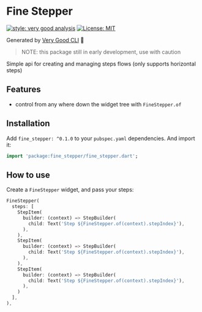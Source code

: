 # Fine Stepper

[![style: very good analysis][very_good_analysis_badge]][very_good_analysis_link]
[![License: MIT][license_badge]][license_link]

Generated by [Very Good CLI][very_good_cli_link] 🤖



> NOTE: this package still in early development, use with caution

Simple api for creating and managing steps flows (only supports horizontal steps)

## Features 

- control from any where down the widget tree with `FineStepper.of`


## Installation

Add `fine_stepper: ^0.1.0` to your `pubspec.yaml` dependencies. And import it:

```dart
import 'package:fine_stepper/fine_stepper.dart';
```

## How to use

Create a `FineStepper` widget, and pass your steps:

```dart
FineStepper(
  steps: [
    StepItem(
      builder: (context) => StepBuilder(
        child: Text('Step ${FineStepper.of(context).stepIndex}'),
      ),
    ),
    StepItem(
      builder: (context) => StepBuilder(
        child: Text('Step ${FineStepper.of(context).stepIndex}'),
      ),
    ),
    StepItem(
      builder: (context) => StepBuilder(
        child: Text('Step ${FineStepper.of(context).stepIndex}'),
      ),
    )
  ],
),
```



[license_badge]: https://img.shields.io/badge/license-MIT-blue.svg
[license_link]: https://opensource.org/licenses/MIT
[very_good_analysis_badge]: https://img.shields.io/badge/style-very_good_analysis-B22C89.svg
[very_good_analysis_link]: https://pub.dev/packages/very_good_analysis
[very_good_cli_link]: https://github.com/VeryGoodOpenSource/very_good_cli
